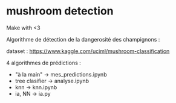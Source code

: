 # mushroom detection
Make with &lt;3


Algorithme  de détection de la dangerosité des champignons : 

dataset : https://www.kaggle.com/uciml/mushroom-classification

4 algorithmes de prédictions :

- "à la main" -> mes_predictions.ipynb
- tree clasifier -> analyse.ipynb
- knn -> knn.ipynb
- ia, NN -> ia.py 
